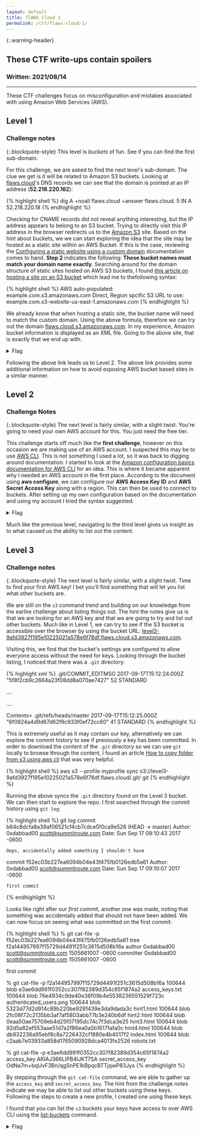 ```yaml
---
layout: default
title: flAWS Cloud 1
permalink: /ctf/flaws-cloud-1/
---
```


{:.warning-header}
## These CTF write-ups contain spoilers

### Written: 2021/08/14

---

These CTF challenges focus on misconfiguration and mistakes associated with using Amazon Web Services (AWS).

## Level 1
### Challenge notes

{:.blockquote-style}
This level is *buckets* of fun. See if you can find the first sub-domain.

For this challenge, we are asked to find the next level's sub-domain. The clue we get is it will be related to Amazon S3 buckets. Looking at <a href="http://flaws.cloud">flaws.cloud</a>'s DNS records we can see that the domain is pointed at an IP address (**52.218.220.162**):

{% highlight shell %}
dig A +noall flaws.cloud +answer
flaws.cloud.		5	IN	A	52.218.220.18
{% endhighlight %}

Checking for CNAME records did not reveal anything interesting, but the IP address appears to belong to an S3 bucket. Trying to directly visit this IP address in the browser redirects us to the <a href="https://aws.amazon.com/s3/">Amazon S3</a> site.
Based on the hint about buckets, we we can start exploring the idea that the site may be hosted as a static site within an AWS Bucket. If this is the case, reviewing the <a href="https://docs.aws.amazon.com/AmazonS3/latest/userguide/website-hosting-custom-domain-walkthrough.html#root-domain-walkthrough-create-buckets">Configuring a static website using a custom domain</a> documentation comes to hand. **Step 2** indicates the following: **These bucket names must match your domain name exactly**.
Searching around for the domain structure of static sites hosted on AWS S3 buckets, I found <a href="https://www.cdputnam.com/blog/s3-custom-domain/">this article on hosting a site on an S3 bucket</a> which lead me to thefollowing syntax:

{% highlight shell %}
AWS auto-populated: example.com.s3.amazonaws.com
Direct, Region spcific S3 URL to use: example.com.s3-website-us-east-1.amazonaws.com
{% endhighlight %}

We already know that when hosting a static site, the bucket name will need to match the custom domain. Using the above formula, therefore we can try out the domain <a href="http://flaws.cloud.s3.amazonaws.com">flaws.cloud.s3.amazonaws.com</a>. In my experience, Amazon bucket information is displayed as an XML file. Going to the above site, that is exactly that we end up with. 

<details>
<summary>Flag</summary>
<div>
Looking through the XML data, we eventually find a file with an interesting name, referring to secrets:

{% highlight xml %}
This XML file does not appear to have any style information associated with it. The document tree is shown below. 
<ListBucketResult>
<Name>flaws.cloud</Name>
<Prefix/>
<Marker/>
<MaxKeys>1000</MaxKeys>
<IsTruncated>false</IsTruncated>
...

...
<Contents>
<Key>secret-dd02c7c.html</Key>
<LastModified>2017-02-27T01:59:30.000Z</LastModified>
<ETag>"c5e83d744b4736664ac8375d4464ed4c"</ETag>
<Size>1051</Size>
<StorageClass>STANDARD</StorageClass>
</Contents>
</ListBucketResult>
{% endhighlight %}

Towards the bottom, we can see a file called <b>secret-dd02c7c.html</b>. When we visit the page we find our flag.

{% highlight shell %}
Congrats! You found the secret file!
Level 2 is at http://level2-c8b217a33fcf1f839f6f1f73a00a9ae7.flaws.cloud
{% endhighlight %}
</div>
</details>

Following the above link leads us to Level 2. The above link provides some additional information on how to avoid exposing AWS bucket based sites in a similar manner.

## Level 2
### Challenge Notes

{:.blockquote-style}
The next level is fairly similar, with a slight twist. You're going to need your own AWS account for this. You just need the free tier.

This challenge starts off much like the **first challenge**, however on this occasion we are making use of an AWS account. I suspected this may be to use <a href="https://aws.amazon.com/cli/">AWS CLI</a>. This is not something I used a lot, so it was back to digging around documentation.
I started to look at the <a href="https://docs.aws.amazon.com/cli/latest/userguide/cli-configure-quickstart.html#cli-configure-quickstart-creds">Amazon configuration basics documentation for AWS CLI</a> for an idea. This is where it became apparent why I needed an AWS account in the first place.
According to the document using **aws configure**, we can configure our **AWS Access Key ID** and **AWS Secret Access Key** along with a region. This can then be used to connect to buckets.
After setting up my own configuration based on the documentation and using my account I tried the syntax suggested.


<details>
<summary>Flag</summary>
<div>
{% highlight shell %}
aws s3 --profile myprofile ls s3://level2-c8b217a33fcf1f839f6f1f73a00a9ae7.flaws.cloud
2017-02-26 20:02:15      80751 everyone.png
2017-03-02 21:47:17       1433 hint1.html
2017-02-26 20:04:39       1035 hint2.html
2017-02-26 20:02:14       2786 index.html
2017-02-26 20:02:14         26 robots.txt
2017-02-26 20:02:15       1051 secret-e4443fc.html
{% endhighlight %}

We can see the <b>secret-e4443fc.html</b> towards the bottom. Visiting that page we get the following message:

{% highlight shell %}
Congrats! You found the secret file!
Level 3 is at http://level3-9afd3927f195e10225021a578e6f78df.flaws.cloud
{% endhighlight %}
</div>
</details>

Much like the previous level, navigating to the third level gives us insight as to what caused us the ability to list out the content.

## Level 3
### Challenge notes

{:.blockquote-style}
The next level is fairly similar, with a slight twist. Time to find your first AWS key! I bet you'll find something that will let you list what other buckets are.

We are still on the `s3` command trend and building on our knowledge from the earlire challenge about listing things out. The hint the notes give us is that we are looking for an AWS key and that we are going to try and list out other buckets. Much like in Level 1, we can try to see if the S3 bucket is accessible over the browser by using the bucket URL: [level3-9afd3927f195e10225021a578e6f78df.flaws.cloud.s3.amazonaws.com](http://level3-9afd3927f195e10225021a578e6f78df.flaws.cloud.s3.amazonaws.com).

Visiting this, we find that the bucket's settings are configured to allow everyone access without the need for keys. Looking through the bucket listing, I noticed that there was a `.git` directory:

{% highlight xml %}
<Contents>
<Key>.git/COMMIT_EDITMSG</Key>
<LastModified>2017-09-17T15:12:24.000Z</LastModified>
<ETag>"5f8f2cb9c2664a23f08dd8a070ae7427"</ETag>
<Size>52</Size>
<StorageClass>STANDARD</StorageClass>
</Contents>

....

....

Contents>
<Key>.git/refs/heads/master</Key>
<LastModified>2017-09-17T15:12:25.000Z</LastModified>
<ETag>"6f0924a4d9d67d62f9c933f0ef72cc60"</ETag>
<Size>41</Size>
<StorageClass>STANDARD</StorageClass>
</Contents>
{% endhighlight %}

This is extremely useful as it may contain our key, alternatively we can explore the commit history to see if previously a key has been committed. In order to download the content of the `.git` directory so we can use `git` locally to browse through the content, I found an article [How to copy folder from s3 using aws cli](https://infinitbility.com/how-to-copy-folder-from-s3-using-aws-cli) that was very helpful.

{% highlight shell %}
aws s3 --profile myprofile sync s3://level3-9afd3927f195e10225021a578e6f78df.flaws.cloud/.git/ git
{% endhighlight %}

Running the above syncs the `.git` directory found on the Level 3 bucket. We can then start to explore the repo. I first searched through the commit history using `git log`:

{% highlight shell %}
git log
commit b64c8dcfa8a39af06521cf4cb7cdce5f0ca9e526 (HEAD -> master)
Author: 0xdabbad00 <scott@summitroute.com>
Date:   Sun Sep 17 09:10:43 2017 -0600

    Oops, accidentally added something I shouldn't have

commit f52ec03b227ea6094b04e43f475fb0126edb5a61
Author: 0xdabbad00 <scott@summitroute.com>
Date:   Sun Sep 17 09:10:07 2017 -0600

    first commit
{% endhighlight %}

Looks like right after our *first commit*, another one was made, noting that something was accidentally added that should not have been added. We can now focus on seeing what was committed on the first commit:

{% highlight shell %}
% git cat-file -p f52ec03b227ea6094b04e43f475fb0126edb5a61
tree f2a144957997f15729d4491f251c3615d508b16a
author 0xdabbad00 <scott@summitroute.com> 1505661007 -0600
committer 0xdabbad00 <scott@summitroute.com> 1505661007 -0600

first commit

% git cat-file -p f2a144957997f15729d4491f251c3615d508b16a
100644 blob e3ae6dd991f0352cc307f82389d354c65f1874a2	access_keys.txt
100644 blob 76e4934c9de40e36f09b4e5538236551529f723c	authenticated_users.png
100644 blob 5323d77d2d914c89b220be9291439e3da9dada3c	hint1.html
100644 blob 2fc08f72c2135bb3af7af5803abb77b3e240b6df	hint2.html
100644 blob 0eaa50ae75709eb4d25f07195dc74c7f3dca3e25	hint3.html
100644 blob 92d5a82ef553aae51d7a2f86ea0a5b1617fafa0c	hint4.html
100644 blob db932236a95ebf8c8a7226432cf1880e4b4017f2	index.html
100644 blob c2aab7e03933a858d1765090928dca4013fe2526	robots.txt

% git cat-file -p e3ae6dd991f0352cc307f82389d354c65f1874a2
access_key AKIAJ366LIPB4IJKT7SA
secret_access_key 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 
{% endhighlight %}

By stepping through the `git cat-file` command, we are able to gather up the `access_key` and `secret_access_key`. The hint from the challenge notes indicate we may be able to list out other buckets using these keys. Following the steps to create a new profile, I created one using these keys.

I found that you can list the `s3` buckets your keys have access to over AWS CLI using the [list-buckets](https://docs.aws.amazon.com/cli/latest/reference/s3api/list-buckets.html) command.

<details>
<summary>Flag</summary>
<div>
{% highlight shell %}
aws s3api list-buckets --query "Buckets[].Name" --profile hacked
[
    "2f4e53154c0a7fd086a04a12a452c2a4caed8da0.flaws.cloud",
    "config-bucket-975426262029",
    "flaws-logs",
    "flaws.cloud",
    "level2-c8b217a33fcf1f839f6f1f73a00a9ae7.flaws.cloud",
    "level3-9afd3927f195e10225021a578e6f78df.flaws.cloud",
    "level4-1156739cfb264ced6de514971a4bef68.flaws.cloud",
    "level5-d2891f604d2061b6977c2481b0c8333e.flaws.cloud",
    "level6-cc4c404a8a8b876167f5e70a7d8c9880.flaws.cloud",
    "theend-797237e8ada164bf9f12cebf93b282cf.flaws.cloud"
]
{% endhighlight %}

We can then navigate to the Level 4 URL to complete this challenge:

{% highlight shell %}
level4-1156739cfb264ced6de514971a4bef68.flaws.cloud
{% endhighlight %}
</div>
</details>
